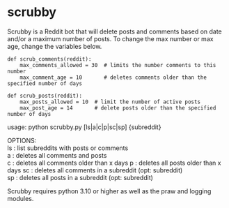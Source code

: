 # scrubby

Scrubby is a Reddit bot that will delete posts and comments  based on date and/or a maximum number of posts.
To change the max number or max age, change the variables below.

    def scrub_comments(reddit):
        max_comments_allowed = 30  # limits the number comments to this number
        max_comment_age = 10       # deletes comments older than the specified number of days

    def scrub_posts(reddit):
        max_posts_allowed = 10  # limit the number of active posts
        max_post_age = 14       # delete posts older than the specified number of days

usage: python scrubby.py [ls|a|c|p|sc|sp] {subreddit}
    
OPTIONS:  
 ls : list subreddits with posts or comments  
 a  : deletes all comments and posts  
 c  : deletes all comments older than x days
 p  : deletes all posts older than x days
 sc : deletes all comments in a subreddit (opt: subreddit)  
 sp : deletes all posts in a subreddit    (opt: subreddit)  
 
Scrubby requires python 3.10 or higher as well as the praw and logging modules.